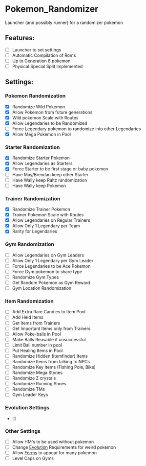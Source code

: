# Pokemon_Randomizer
Launcher (and possibly runner) for a randomizer pokemon

## Features:

- [ ] Launcher to set settings
- [ ] Automatic Compilation of Roms
- [ ] Up to Generation 8 pokemon
- [ ] Physical Special Split Implemented

## Settings:
### Pokemon Randomization
- [x] Randomize Wild Pokemon
- [x] Allow Pokemon from future generations
- [x] Wild pokemon Scale with Routes
- [x] Allow Legendaries to be Randomized
- [ ] Force Legendary pokemon to randomize into other Legendaries
- [x] Allow Mega Pokemon in Pool
### Starter Randomization
- [x] Randomize Starter Pokemon
- [x] Allow Legendaries as Starters
- [x] Force Starter to be first stage or baby pokemon
- [ ] Have May/Brendan keep other Starter
- [ ] Have Wally keep Raltz randomization
- [ ] Have Wally keep Pokemon
### Trainer Randomization
- [x] Randomize Trainer Pokemon
- [x] Trainer Pokemon Scale with Routes
- [x] Allow Legendaries on Regular Trainers
- [x] Allow Only 1 Legendary per Team
- [x] Rarity for Legendaries
### Gym Randomization
- [ ] Allow Legendaries on Gym Leaders
- [ ] Allow Only 1 Legendary per Gym Leader
- [ ] Force Legendaries to be Ace Pokemon
- [ ] Force Gym pokemon to share type
- [ ] Randomize Gym Types
- [ ] Get Random Pokemon as Gym Reward
- [ ] Gym Location Randomization
### Item Randomization
- [ ] Add Extra Rare Candies to Item Pool
- [ ] Add Held Items
- [ ] Get Items from Trainers
- [ ] Get Important Items only from Trainers
- [ ] Allow Poke-balls in Pool
- [ ] Make Balls Reusable if unsuccessful
- [ ] Limit Ball number in pool
- [ ] Put Healing Items in Pool
- [ ] Randomize Hidden (Itemfinder) Items
- [ ] Randomize Items from talking to NPCs
- [ ] Randomize Key Items (Fishing Pole, Bike)
- [ ] Randomize Mega Stones
- [ ] Randomize Z crystals
- [ ] Randomize Running Shoes
- [ ] Randomize TMs
- [ ] Gym Leader Keys
### Evolution Settings
- [ ]
### Other Settings
- [ ] Allow HM's to be used without pokemon
- [ ] Change [Evolution](evolution.md) Requirements for weird pokemon
- [ ] Allow [Forms](forms.md) to appear for many pokemon
- [ ] Level Caps on Gyms